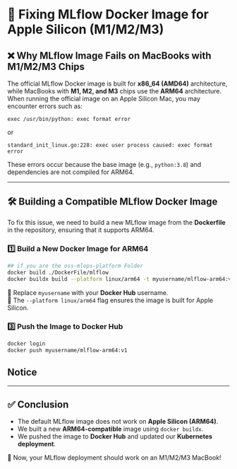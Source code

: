 # 🚀 Fixing MLflow Docker Image for Apple Silicon (M1/M2/M3)

## ❌ Why MLflow Image Fails on MacBooks with M1/M2/M3 Chips

The official MLflow Docker image is built for **x86_64 (AMD64)** architecture, while MacBooks with **M1, M2, and M3** chips use the **ARM64** architecture. When running the official image on an Apple Silicon Mac, you may encounter errors such as:

```
exec /usr/bin/python: exec format error
```
or
```
standard_init_linux.go:228: exec user process caused: exec format error
```

These errors occur because the base image (e.g., `python:3.8`) and dependencies are not compiled for ARM64.

---

## 🛠️ Building a Compatible MLflow Docker Image

To fix this issue, we need to build a new MLflow image from the **Dockerfile** in the repository, ensuring that it supports ARM64.

### 1️⃣  Build a New Docker Image for ARM64
```sh
## if you are the oss-mlops-platform Folder
docker build ./DockerFile/mlflow 
docker buildx build --platform linux/arm64 -t myusername/mlflow-arm64:v1 .
```
🔹 Replace `myusername` with your **Docker Hub** username.  
🔹 The `--platform linux/arm64` flag ensures the image is built for Apple Silicon.

### 3️⃣ Push the Image to Docker Hub
```sh
docker login
docker push myusername/mlflow-arm64:v1
```

## Notice 

---



## ✅ Conclusion

- The default MLflow image does not work on **Apple Silicon (ARM64)**.
- We built a new **ARM64-compatible** image using `docker buildx`.
- We pushed the image to **Docker Hub** and updated our **Kubernetes deployment**.

🚀 Now, your MLflow deployment should work on an M1/M2/M3 MacBook!
